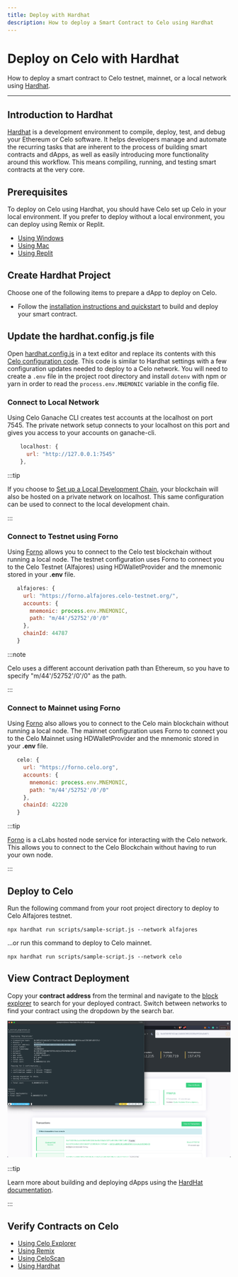 ```yaml
---
title: Deploy with Hardhat
description: How to deploy a Smart Contract to Celo using Hardhat
---
```


# Deploy on Celo with Hardhat

How to deploy a smart contract to Celo testnet, mainnet, or a local network using [Hardhat](https://hardhat.org/).

---

## Introduction to Hardhat

[Hardhat](https://hardhat.org/) is a development environment to compile, deploy, test, and debug your Ethereum or Celo software. It helps developers manage and automate the recurring tasks that are inherent to the process of building smart contracts and dApps, as well as easily introducing more functionality around this workflow. This means compiling, running, and testing smart contracts at the very core.

## Prerequisites

To deploy on Celo using Hardhat, you should have Celo set up Celo in your local environment. If you prefer to deploy without a local environment, you can deploy using Remix or Replit.

- [Using Windows](/developer/setup/windows)
- [Using Mac](/developer/setup/mac)
- [Using Replit](/developer/setup/replit)

## Create Hardhat Project

Choose one of the following items to prepare a dApp to deploy on Celo.

- Follow the [installation instructions and quickstart](https://hardhat.org/getting-started/#installation) to build and deploy your smart contract.

## Update the hardhat.config.js file

Open [hardhat.config.js](https://hardhat.org/config/) in a text editor and replace its contents with this [Celo configuration code](https://github.com/celo-org/celo-composer/blob/main/packages/hardhat/hardhat.config.js). This code is similar to Hardhat settings with a few configuration updates needed to deploy to a Celo network. You will need to create a `.env` file in the project root directory and install `dotenv` with npm or yarn in order to read the `process.env.MNEMONIC` variable in the config file.

### Connect to Local Network

Using Celo Ganache CLI creates test accounts at the localhost on port 7545. The private network setup connects to your localhost on this port and gives you access to your accounts on ganache-cli.

```js
    localhost: {
      url: "http://127.0.0.1:7545"
    },
```

:::tip

If you choose to [Set up a Local Development Chain](/developer/setup/development-chain), your blockchain will also be hosted on a private network on localhost. This same configuration can be used to connect to the local development chain.

:::

### Connect to Testnet using Forno

Using [Forno](/network/node/forno) allows you to connect to the Celo test blockchain without running a local node. The testnet configuration uses Forno to connect you to the Celo Testnet (Alfajores) using HDWalletProvider and the mnemonic stored in your **.env** file.

```js
   alfajores: {
     url: "https://forno.alfajores.celo-testnet.org/",
     accounts: {
       mnemonic: process.env.MNEMONIC,
       path: "m/44'/52752'/0'/0"
     },
     chainId: 44787
   }
```

:::note

Celo uses a different account derivation path than Ethereum, so you have to specify "m/44'/52752'/0'/0" as the path.

:::

### Connect to Mainnet using Forno

Using [Forno](/network/node/forno) also allows you to connect to the Celo main blockchain without running a local node. The mainnet configuration uses Forno to connect you to the Celo Mainnet using HDWalletProvider and the mnemonic stored in your **.env** file.

```js
   celo: {
     url: "https://forno.celo.org",
     accounts: {
       mnemonic: process.env.MNEMONIC,
       path: "m/44'/52752'/0'/0"
     },
     chainId: 42220
   }
```

:::tip

[Forno](/network/node/forno) is a cLabs hosted node service for interacting with the Celo network. This allows you to connect to the Celo Blockchain without having to run your own node.

:::

## Deploy to Celo

Run the following command from your root project directory to deploy to Celo Alfajores testnet.

```shell
npx hardhat run scripts/sample-script.js --network alfajores
```

...or run this command to deploy to Celo mainnet.

```shell
npx hardhat run scripts/sample-script.js --network celo
```

## View Contract Deployment

Copy your **contract address** from the terminal and navigate to the [block explorer](https://explorer.celo.org/) to search for your deployed contract. Switch between networks to find your contract using the dropdown by the search bar.

![github](/img/doc-images/deploy-hardhat/image1.png)

:::tip

Learn more about building and deploying dApps using the <a href="https://hardhat.org/">HardHat documentation</a>.

:::

## Verify Contracts on Celo

- [Using Celo Explorer](/developer/verify/celo-explorer)
- [Using Remix](/developer/verify/remix)
- [Using CeloScan](/developer/verify/celoscan)
- [Using Hardhat](/developer/verify/hardhat)
